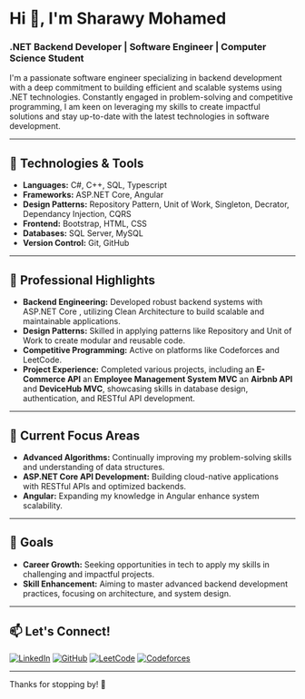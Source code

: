# Hi 👋, I'm Sharawy Mohamed

### .NET Backend Developer | Software Engineer | Computer Science Student

I'm a passionate software engineer specializing in backend development with a deep commitment to building efficient and scalable systems using .NET technologies. Constantly engaged in problem-solving and competitive programming, I am keen on leveraging my skills to create impactful solutions and stay up-to-date with the latest technologies in software development.

---

## 🔧 Technologies & Tools

- **Languages:** C#, C++, SQL, Typescript
- **Frameworks:** ASP.NET Core, Angular
- **Design Patterns:** Repository Pattern, Unit of Work, Singleton, Decrator, Dependancy Injection, CQRS
- **Frontend:** Bootstrap, HTML, CSS
- **Databases:** SQL Server, MySQL
- **Version Control:** Git, GitHub

---

## 🌟 Professional Highlights

- **Backend Engineering:** Developed robust backend systems with ASP.NET Core , utilizing Clean Architecture to build scalable and maintainable applications.
- **Design Patterns:** Skilled in applying patterns like Repository and Unit of Work to create modular and reusable code.
- **Competitive Programming:** Active on platforms like Codeforces and LeetCode.
- **Project Experience:** Completed various projects, including an **E-Commerce API** an **Employee Management System MVC** an **Airbnb API** and **DeviceHub MVC**, showcasing skills in database design, authentication, and RESTful API development.

---

## 🎯 Current Focus Areas

- **Advanced Algorithms:** Continually improving my problem-solving skills and understanding of data structures.
- **ASP.NET Core API Development:** Building cloud-native applications with RESTful APIs and optimized backends.
- **Angular:** Expanding my knowledge in Angular enhance system scalability.

---

## 🚀 Goals

- **Career Growth:** Seeking opportunities in tech to apply my skills in challenging and impactful projects.
- **Skill Enhancement:** Aiming to master advanced backend development practices, focusing on architecture, and system design.
---

## 📫 Let's Connect!

[![LinkedIn](https://img.shields.io/badge/LinkedIn-sharawymohamed-blue?style=flat-square&logo=linkedin)](https://www.linkedin.com/in/sharawymohamed/)
[![GitHub](https://img.shields.io/badge/GitHub-SharaawyMohamed-lightgrey?style=flat-square&logo=github)](https://github.com/SharaawyMohamed)
[![LeetCode](https://img.shields.io/badge/LeetCode-sharawym275-orange?style=flat-square&logo=leetcode)](https://leetcode.com/u/sharawym275/)
[![Codeforces](https://img.shields.io/badge/Codeforces-Sh3raawy-blueviolet?style=flat-square&logo=codeforces)](https://codeforces.com/profile/Sh3raawy)

---

Thanks for stopping by! 🚀
